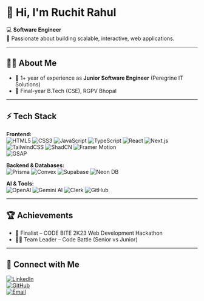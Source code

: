 # 👋 Hi, I'm Ruchit Rahul  

💻 **Software Engineer**  
🚀 Passionate about building scalable, interactive, web applications.  

---

## 🧑‍💻 About Me  
- 🔹 1+ year of experience as **Junior Software Engineer** (Peregrine IT Solutions)  
- 🔹 Final-year B.Tech (CSE), RGPV Bhopal  

---

## ⚡ Tech Stack  

**Frontend:**  
![HTML5](https://img.shields.io/badge/HTML5-E34F26?style=flat&logo=html5&logoColor=white) 
![CSS3](https://img.shields.io/badge/CSS3-1572B6?style=flat&logo=css3&logoColor=white) 
![JavaScript](https://img.shields.io/badge/JavaScript-323330?style=flat&logo=javascript&logoColor=f7df1e) 
![TypeScript](https://img.shields.io/badge/TypeScript-007ACC?style=flat&logo=typescript&logoColor=white) 
![React](https://img.shields.io/badge/React-20232A?style=flat&logo=react&logoColor=61dafb) 
![Next.js](https://img.shields.io/badge/Next.js-000000?style=flat&logo=next.js&logoColor=white)  
![TailwindCSS](https://img.shields.io/badge/Tailwind_CSS-38B2AC?style=flat&logo=tailwind-css&logoColor=white) 
![ShadCN](https://img.shields.io/badge/ShadCN_UI-black?style=flat) 
![Framer Motion](https://img.shields.io/badge/Framer_Motion-0055FF?style=flat&logo=framer&logoColor=white)  
![GSAP](https://img.shields.io/badge/GSAP-88CE02?style=flat&logo=greensock&logoColor=black)  

**Backend & Databases:**  
![Prisma](https://img.shields.io/badge/Prisma-2D3748?style=flat&logo=prisma&logoColor=white) 
![Convex](https://img.shields.io/badge/Convex-000000?style=flat) 
![Supabase](https://img.shields.io/badge/Supabase-3FCF8E?style=flat&logo=supabase&logoColor=white) 
![Neon DB](https://img.shields.io/badge/Neon_DB-00E599?style=flat)  

**AI & Tools:**  
![OpenAI](https://img.shields.io/badge/OpenAI-412991?style=flat&logo=openai&logoColor=white) 
![Gemini AI](https://img.shields.io/badge/Gemini_AI-4285F4?style=flat&logo=google&logoColor=white) 
![Clerk](https://img.shields.io/badge/Clerk-000000?style=flat) 
![GitHub](https://img.shields.io/badge/GitHub-181717?style=flat&logo=github&logoColor=white) 
  

---

## 🏆 Achievements  
- 🥇 Finalist – CODE BITE 2K23 Web Development Hackathon  
- 👨‍💻 Team Leader – Code Battle (Senior vs Junior)  

---
## 🔗 Connect with Me  
[![LinkedIn](https://img.shields.io/badge/LinkedIn-0077B5?style=flat&logo=linkedin&logoColor=white)](http://www.linkedin.com/in/ruchit-rahul)  
[![GitHub](https://img.shields.io/badge/GitHub-181717?style=flat&logo=github&logoColor=white)](https://github.com/Ruchit1512)  
[![Email](https://img.shields.io/badge/Email-D14836?style=flat&logo=gmail&logoColor=white)](mailto:ruchitrahul44@gmail.com)  


